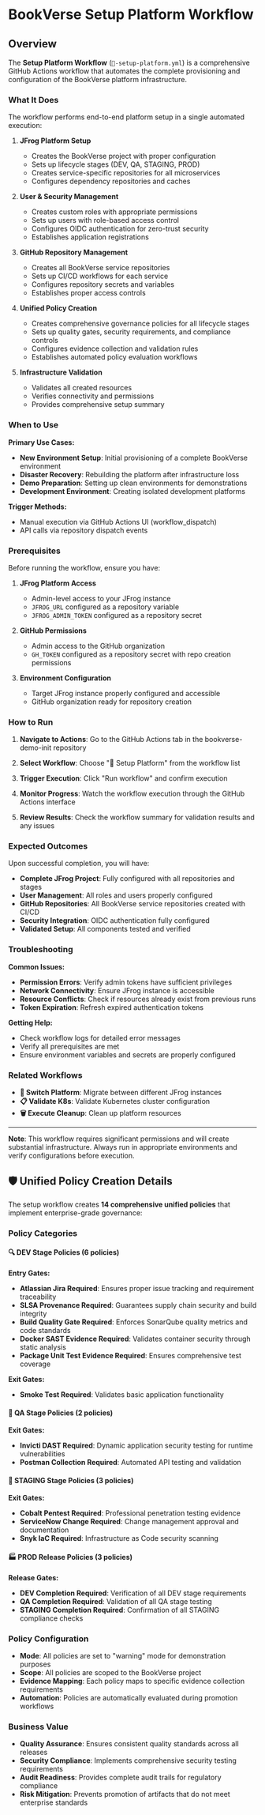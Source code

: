 # BookVerse Setup Platform Workflow

## Overview

The **Setup Platform Workflow** (`🚀-setup-platform.yml`) is a comprehensive GitHub Actions workflow that automates the complete provisioning and configuration of the BookVerse platform infrastructure.

### What It Does

The workflow performs end-to-end platform setup in a single automated execution:

1. **JFrog Platform Setup**
   - Creates the BookVerse project with proper configuration
   - Sets up lifecycle stages (DEV, QA, STAGING, PROD)
   - Creates service-specific repositories for all microservices
   - Configures dependency repositories and caches

2. **User & Security Management**
   - Creates custom roles with appropriate permissions
   - Sets up users with role-based access control
   - Configures OIDC authentication for zero-trust security
   - Establishes application registrations

3. **GitHub Repository Management**
   - Creates all BookVerse service repositories
   - Sets up CI/CD workflows for each service
   - Configures repository secrets and variables
   - Establishes proper access controls

4. **Unified Policy Creation**
   - Creates comprehensive governance policies for all lifecycle stages
   - Sets up quality gates, security requirements, and compliance controls
   - Configures evidence collection and validation rules
   - Establishes automated policy evaluation workflows

5. **Infrastructure Validation**
   - Validates all created resources
   - Verifies connectivity and permissions
   - Provides comprehensive setup summary

### When to Use

**Primary Use Cases:**
- **New Environment Setup**: Initial provisioning of a complete BookVerse environment
- **Disaster Recovery**: Rebuilding the platform after infrastructure loss
- **Demo Preparation**: Setting up clean environments for demonstrations
- **Development Environment**: Creating isolated development platforms

**Trigger Methods:**
- Manual execution via GitHub Actions UI (workflow_dispatch)
- API calls via repository dispatch events

### Prerequisites

Before running the workflow, ensure you have:

1. **JFrog Platform Access**
   - Admin-level access to your JFrog instance
   - `JFROG_URL` configured as a repository variable
   - `JFROG_ADMIN_TOKEN` configured as a repository secret

2. **GitHub Permissions**
   - Admin access to the GitHub organization
   - `GH_TOKEN` configured as a repository secret with repo creation permissions

3. **Environment Configuration**
   - Target JFrog instance properly configured and accessible
   - GitHub organization ready for repository creation

### How to Run

1. **Navigate to Actions**: Go to the GitHub Actions tab in the bookverse-demo-init repository

2. **Select Workflow**: Choose "🚀 Setup Platform" from the workflow list

3. **Trigger Execution**: Click "Run workflow" and confirm execution

4. **Monitor Progress**: Watch the workflow execution through the GitHub Actions interface

5. **Review Results**: Check the workflow summary for validation results and any issues

### Expected Outcomes

Upon successful completion, you will have:

- **Complete JFrog Project**: Fully configured with all repositories and stages
- **User Management**: All roles and users properly configured
- **GitHub Repositories**: All BookVerse service repositories created with CI/CD
- **Security Integration**: OIDC authentication fully configured
- **Validated Setup**: All components tested and verified

### Troubleshooting

**Common Issues:**
- **Permission Errors**: Verify admin tokens have sufficient privileges
- **Network Connectivity**: Ensure JFrog instance is accessible
- **Resource Conflicts**: Check if resources already exist from previous runs
- **Token Expiration**: Refresh expired authentication tokens

**Getting Help:**
- Check workflow logs for detailed error messages
- Verify all prerequisites are met
- Ensure environment variables and secrets are properly configured

### Related Workflows

- **🔄 Switch Platform**: Migrate between different JFrog instances
- **📋 Validate K8s**: Validate Kubernetes cluster configuration
- **🗑️ Execute Cleanup**: Clean up platform resources

---

**Note**: This workflow requires significant permissions and will create substantial infrastructure. Always run in appropriate environments and verify configurations before execution.

## 🛡️ Unified Policy Creation Details

The setup workflow creates **14 comprehensive unified policies** that implement enterprise-grade governance:

### **Policy Categories**

#### **🔍 DEV Stage Policies (6 policies)**
**Entry Gates:**
- **Atlassian Jira Required**: Ensures proper issue tracking and requirement traceability
- **SLSA Provenance Required**: Guarantees supply chain security and build integrity  
- **Build Quality Gate Required**: Enforces SonarQube quality metrics and code standards
- **Docker SAST Evidence Required**: Validates container security through static analysis
- **Package Unit Test Evidence Required**: Ensures comprehensive test coverage

**Exit Gates:**
- **Smoke Test Required**: Validates basic application functionality

#### **🧪 QA Stage Policies (2 policies)**
**Exit Gates:**
- **Invicti DAST Required**: Dynamic application security testing for runtime vulnerabilities
- **Postman Collection Required**: Automated API testing and validation

#### **🚀 STAGING Stage Policies (3 policies)**
**Exit Gates:**
- **Cobalt Pentest Required**: Professional penetration testing evidence
- **ServiceNow Change Required**: Change management approval and documentation
- **Snyk IaC Required**: Infrastructure as Code security scanning

#### **🏭 PROD Release Policies (3 policies)**
**Release Gates:**
- **DEV Completion Required**: Verification of all DEV stage requirements
- **QA Completion Required**: Validation of all QA stage testing
- **STAGING Completion Required**: Confirmation of all STAGING compliance checks

### **Policy Configuration**

- **Mode**: All policies are set to "warning" mode for demonstration purposes
- **Scope**: All policies are scoped to the BookVerse project
- **Evidence Mapping**: Each policy maps to specific evidence collection requirements
- **Automation**: Policies are automatically evaluated during promotion workflows

### **Business Value**

- **Quality Assurance**: Ensures consistent quality standards across all releases
- **Security Compliance**: Implements comprehensive security testing requirements
- **Audit Readiness**: Provides complete audit trails for regulatory compliance
- **Risk Mitigation**: Prevents promotion of artifacts that do not meet enterprise standards


